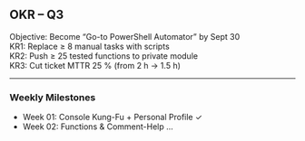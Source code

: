 ## OKR – Q3

Objective: Become “Go-to PowerShell Automator” by Sept 30  
KR1: Replace ≥ 8 manual tasks with scripts  
KR2: Push ≥ 25 tested functions to private module  
KR3: Cut ticket MTTR 25 % (from 2 h → 1.5 h)

---

### Weekly Milestones
- Week 01: Console Kung-Fu + Personal Profile ✓
- Week 02: Functions & Comment-Help
...
